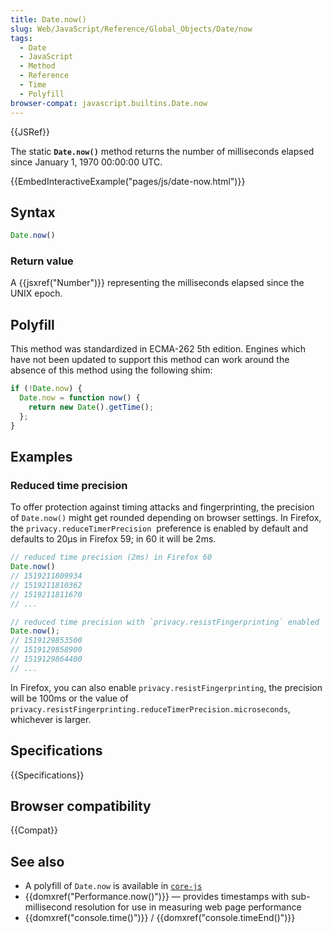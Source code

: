```yaml
---
title: Date.now()
slug: Web/JavaScript/Reference/Global_Objects/Date/now
tags:
  - Date
  - JavaScript
  - Method
  - Reference
  - Time
  - Polyfill
browser-compat: javascript.builtins.Date.now
---
```

{{JSRef}}

The static **`Date.now()`** method returns the number of milliseconds elapsed
since January 1, 1970 00:00:00 UTC.

{{EmbedInteractiveExample("pages/js/date-now.html")}}

## Syntax

```js
Date.now()
```

### Return value

A {{jsxref("Number")}} representing the milliseconds elapsed since the
UNIX epoch.

## Polyfill

This method was standardized in ECMA-262 5th edition. Engines which have not
been updated to support this method can work around the absence of this method
using the following shim:

```js
if (!Date.now) {
  Date.now = function now() {
    return new Date().getTime();
  };
}
```

## Examples

### Reduced time precision

To offer protection against timing attacks and fingerprinting, the precision of
`Date.now()` might get rounded depending on browser settings. In Firefox,
the `privacy.reduceTimerPrecision`  preference is enabled by default and
defaults to 20µs in Firefox 59; in 60 it will be 2ms.

```js
// reduced time precision (2ms) in Firefox 60
Date.now()
// 1519211809934
// 1519211810362
// 1519211811670
// ...

// reduced time precision with `privacy.resistFingerprinting` enabled
Date.now();
// 1519129853500
// 1519129858900
// 1519129864400
// ...
```

In Firefox, you can also enable `privacy.resistFingerprinting`, the precision
will be 100ms or the value of
`privacy.resistFingerprinting.reduceTimerPrecision.microseconds`, whichever is
larger.

## Specifications

{{Specifications}}

## Browser compatibility

{{Compat}}

## See also

- A polyfill of `Date.now` is available in
  [`core-js`](https://github.com/zloirock/core-js#ecmascript-date)
- {{domxref("Performance.now()")}} — provides timestamps with
  sub-millisecond resolution for use in measuring web page performance
- {{domxref("console.time()")}} /
  {{domxref("console.timeEnd()")}}
